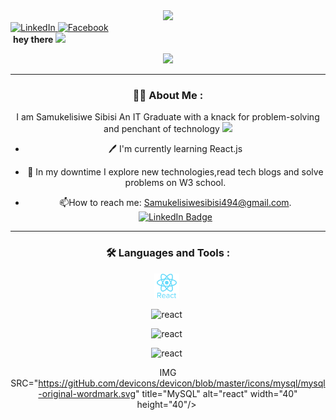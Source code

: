 <div id="header" align="center">
<IMG SRC="https://media.giphy.com/media/Qo2dupDib32rkTY4hX/giphy.gif" width="100"/>
</div>

<div id="badges">
<a href="https://www.linkedin.com/in/samukelisiwe-sibisi-5425bb22a">
<IMG SRC="https://img.shields.io/badge/LinkedIn-blue?style=for-the-badge&logo=LinkedIn&logo color=white" alt=LinkedIn Badge"/>
</a>
<a href="your-Facebook-URL">
<IMG SRC="https://img.shields.io/badge/Facebook-blue?style=for-the-badge&logo=Facebook&logo color=white" alt=Facebook Badge"/>
</a>

<div id="badge">
<IMG SRC="https://komarev.com/ghpvc/? username=Samukelisiwesibisi494@gmail.com&style=flat-square&color=blue" alt=""/>

<body><b>
    hey there
<IMG SRC="https://media.giphy.com/media/hvRJCLFzcasrR4ia7z/giphy.gif" width="30px"/>

</b></body>


<div align="center">
  <IMG SRC="https://media.giphy.com/media/dWesBcTLavkZuG35MI/giphy.gif"
</div>


---

### :woman_technologist: About Me :

I am Samukelisiwe Sibisi An IT Graduate with a knack for problem-solving and penchant of technology <img SRC="https://media.giphy.com/media/WU1p1cMpoCEmTGBtBW/giphy.gif" width="30"> 


- :pen: I'm currently learning React.js 

- :seedling: In my downtime I explore new technologies,read tech blogs and solve problems on W3 school.

- :mailbox:How to reach me: Samukelisiwesibisi494@gmail.com.
[![LinkedIn Badge](https://IMG.shields.io/badge/-LinkedIn-blue?style=flat&logo=LinkedIn&logoColor=white)](https://www.linkedin.com/in/samukelisiwe-sibisi-5425bb22a)

---

### :hammer_and_wrench: Languages and Tools :

<div>
  <IMG SRC="https://gitHub.com/devicons/devicon/blob/master/icons/react/react-original-wordmark.svg" title="react" alt="react" width="40" height="40"/>&nbsp;


<IMG SRC="https://gitHub.com/devicons/devicon/blob/master/icons/JavaScript/JavaScript-original-wordmark.svg" title="JavaScript" alt="react" width="40" height="40"/>&nbsp;


<IMG SRC="https://gitHub.com/devicons/devicon/blob/master/icons/HTML/HTML-original-wordmark.svg" title="HTML5" alt="react" width="40" height="40"/>&nbsp;

<IMG SRC="https://gitHub.com/devicons/devicon/blob/master/icons/CSS/CSS-original-wordmark.svg" title="CSS3" alt="react" width="40" height="40"/>&nbsp;

IMG SRC="https://gitHub.com/devicons/devicon/blob/master/icons/mysql/mysql-original-wordmark.svg" title="MySQL" alt="react" width="40" height="40"/>&nbsp;
